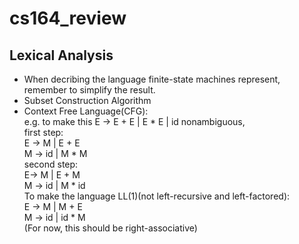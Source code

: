 # cs164_review
## Lexical Analysis
- When decribing the language finite-state machines represent, remember to simplify the result. 
- Subset Construction Algorithm
- Context Free Language(CFG):    
e.g. to make this E -> E + E | E * E | id nonambiguous,   
first step:  
E -> M | E + E  
M -> id | M * M   
second step:      
E-> M | E + M    
M -> id | M * id  
To make the language LL(1)(not left-recursive and left-factored):  
E -> M | M + E  
M -> id | id * M  
(For now, this should be right-associative) 
